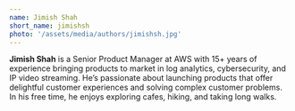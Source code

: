 ```yaml
---
name: Jimish Shah
short_name: jimishsh
photo: '/assets/media/authors/jimishsh.jpg'
---
```


**Jimish Shah** is a Senior Product Manager at AWS with 15+ years of experience bringing products to market in log analytics, cybersecurity, and IP video streaming. He’s passionate about launching products that offer delightful customer experiences and solving complex customer problems. In his free time, he enjoys exploring cafes, hiking, and taking long walks.